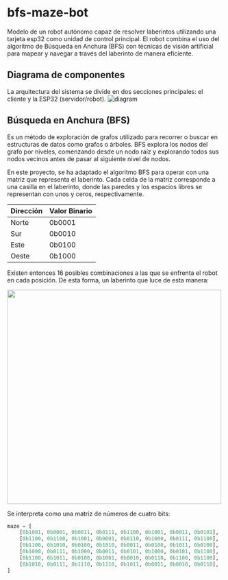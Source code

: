 # bfs-maze-bot
Modelo de un robot autónomo capaz de resolver laberintos utilizando una tarjeta esp32 como unidad de control principal. El robot combina el uso del algoritmo de Búsqueda en Anchura (BFS) con técnicas de visión artificial para mapear y navegar a través del laberinto de manera eficiente.
## Diagrama de componentes
La arquitectura del sistema se divide en dos secciones principales: el cliente y la ESP32 (servidor/robot).
![diagram](http://www.plantuml.com/plantuml/proxy?cache=no&src=https://raw.githubusercontent.com/queined/bfs-maze-bot/main/diagram.iuml)
## Búsqueda en Anchura (BFS)
Es un método de exploración de grafos utilizado para recorrer o buscar en estructuras de datos como grafos o árboles. BFS explora los nodos del grafo por niveles, comenzando desde un nodo raíz y explorando todos sus nodos vecinos antes de pasar al siguiente nivel de nodos.

En este proyecto, se ha adaptado el algoritmo BFS para operar con una matriz que representa el laberinto. Cada celda de la matriz corresponde a una casilla en el laberinto, donde las paredes y los espacios libres se representan con unos y ceros, respectivamente.

| Dirección | Valor Binario |
|-----------|---------------|
| Norte     | 0b0001        |
| Sur       | 0b0010        |
| Este      | 0b0100        |
| Oeste     | 0b1000        |

Existen entonces 16 posibles combinaciones a las que se enfrenta el robot en cada posición. De esta forma, un laberinto que luce de esta manera:

<img src="https://i.postimg.cc/mD4TYq8j/maze.png" width="500">

Se interpreta como una matriz de números de cuatro bits:

```python
maze = [
    [0b1001, 0b0001, 0b0011, 0b0111, 0b1100, 0b1001, 0b0011, 0b0101],
    [0b1100, 0b1100, 0b1001, 0b0001, 0b0110, 0b1000, 0b0111, 0b1100],
    [0b1100, 0b1010, 0b0100, 0b1010, 0b0011, 0b0100, 0b1011, 0b0100],
    [0b1000, 0b0111, 0b1000, 0b0011, 0b0101, 0b1000, 0b0101, 0b1100],
    [0b1100, 0b1011, 0b0100, 0b1001, 0b0010, 0b0110, 0b1100, 0b1100],
    [0b1010, 0b0111, 0b1110, 0b1110, 0b1011, 0b0011, 0b0010, 0b0110],
]
```
 

